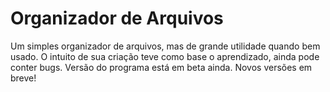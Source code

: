 # Organizador de Arquivos

Um simples organizador de arquivos, mas de grande utilidade quando bem usado. O intuito de sua criação teve como base o aprendizado, ainda pode conter bugs. Versão do programa está em beta ainda. Novos versões em breve!
